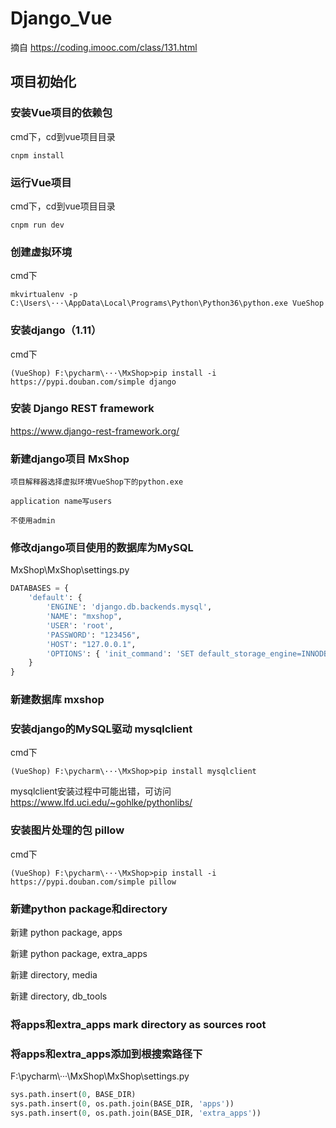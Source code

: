 # Django_Vue

摘自  https://coding.imooc.com/class/131.html




## 项目初始化




### 安装Vue项目的依赖包

cmd下，cd到vue项目目录

```
cnpm install
```




### 运行Vue项目

cmd下，cd到vue项目目录

```
cnpm run dev
```




### 创建虚拟环境

cmd下

```
mkvirtualenv -p C:\Users\···\AppData\Local\Programs\Python\Python36\python.exe VueShop
```




### 安装django（1.11）

cmd下

```
(VueShop) F:\pycharm\···\MxShop>pip install -i https://pypi.douban.com/simple django
```




### 安装 Django REST framework 

https://www.django-rest-framework.org/




### 新建django项目  MxShop

```
项目解释器选择虚拟环境VueShop下的python.exe

application name写users

不使用admin
```




### 修改django项目使用的数据库为MySQL

MxShop\MxShop\settings.py

```python
DATABASES = {
    'default': {
        'ENGINE': 'django.db.backends.mysql',
        'NAME': "mxshop",
        'USER': 'root',
        'PASSWORD': "123456",
        'HOST': "127.0.0.1",
        'OPTIONS': { 'init_command': 'SET default_storage_engine=INNODB;' }
    }
}
```




### 新建数据库  mxshop




### 安装django的MySQL驱动  mysqlclient

cmd下

```
(VueShop) F:\pycharm\···\MxShop>pip install mysqlclient
```

mysqlclient安装过程中可能出错，可访问 https://www.lfd.uci.edu/~gohlke/pythonlibs/




### 安装图片处理的包 pillow

cmd下

```
(VueShop) F:\pycharm\···\MxShop>pip install -i https://pypi.douban.com/simple pillow
```




### 新建python package和directory

新建 python package, apps

新建 python package, extra_apps

新建 directory, media

新建 directory, db_tools




### 将apps和extra_apps    mark directory as sources root




### 将apps和extra_apps添加到根搜索路径下

F:\pycharm\···\MxShop\MxShop\settings.py

```python
sys.path.insert(0, BASE_DIR)
sys.path.insert(0, os.path.join(BASE_DIR, 'apps'))
sys.path.insert(0, os.path.join(BASE_DIR, 'extra_apps'))
```




## 
